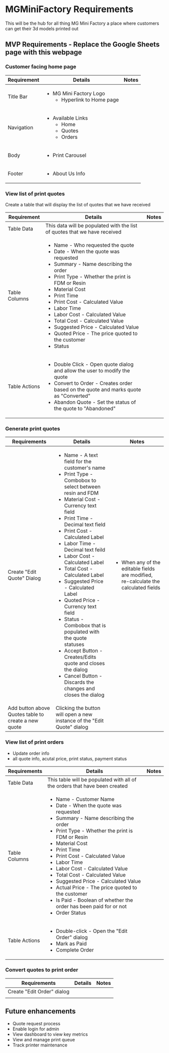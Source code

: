 # MGMiniFactory Requirements
This will be the hub for all thing MG Mini Factory a place where customers can get their 3d models printed out
## MVP Requirements - Replace the Google Sheets page with this webpage
### Customer facing home page
<table>
  <thead>
    <tr>
      <th>Requirement</th>
      <th>Details</th>
      <th>Notes</th>
    </tr>
  </thead>
  <tbody>
    <tr>
      <td>Title Bar</td>
      <td>
        <ul>
          <li>
            MG Mini Factory Logo
            <ul>
              <li>Hyperlink to Home page</li>
            </ul>
          </li>
        </ul>
      </td>
      <td></td>
    </tr>
    <tr>
      <td>Navigation</td>
      <td>
        <ul>
          <li>
            Available Links
            <ul>
              <li>Home</li>
              <li>Quotes</li>
              <li>Orders</li>
            </ul>
          </li>
        </ul>
      </td>
      <td></td>
    </tr>
    <tr>
      <td>Body</td>
      <td>
        <ul>
          <li>Print Carousel</li>
        </ul>
      </td>
      <td></td>
    </tr>
    <tr>
      <td>Footer</td>
      <td>
        <ul><li>About Us Info</li></ul>
      </td>
      <td></td>
    </tr>
  </tbody>
</table>

### View list of print quotes
Create a table that will display the list of quotes that we have received
<table>
  <thead>
    <tr>
      <th>Requirement</th>
      <th>Details</th>
      <th>Notes</th>
    </tr>
  </thead>
  <tbody>
    <tr>
      <td>Table Data</td>
      <td>This data will be populated with the list of quotes that we have received</td>
      <td></td>
    </tr>
    <tr>
      <td>Table Columns</td>
      <td>
        <ul>
          <li>Name - Who requested the quote</li>
          <li>Date - When the quote was requested</li>
          <li>Summary - Name describing the order</li>
          <li>Print Type - Whether the print is FDM or Resin</li>
          <li>Material Cost</li>
          <li>Print Time</li>
          <li>Print Cost - Calculated Value</li>
          <li>Labor Time</li>
          <li>Labor Cost - Calculated Value</li>
          <li>Total Cost - Calculated Value</li>
          <li>Suggested Price - Calculated Value</li>
          <li>Quoted Price - The price quoted to the customer</li>
          <li>Status</li>
        </ul>
      </td>
      <td></td>
    </tr>
    <tr>
      <td>Table Actions</td>
      <td>
        <ul>
          <li>Double Click - Open quote dialog and allow the user to modify the quote</li>
          <li>Convert to Order - Creates order based on the quote and marks quote as "Converted"</li>
          <li>Abandon Quote - Set the status of the quote to "Abandoned"</li>
        </ul>
      </td>
      <td></td>
    </tr>
  </tbody>
</table>

### Generate print quotes
<table>
  <thead>
    <th>Requirements</th>
    <th>Details</th>
    <th>Notes</th>
  </thead>
  <tbody>
    <tr>
      <td>Create "Edit Quote" Dialog</td>
      <td>
        <ul>
          <li>Name - A text field for the customer's name</li>
          <li>Print Type - Combobox to select between resin and FDM</li>
          <li>Material Cost - Currency text field</li>
          <li>Print Time - Decimal text field</li>
          <li>Print Cost - Calculated Label</li>
          <li>Labor Time - Decimal text feild</li>
          <li>Labor Cost - Calculated Label</li>
          <li>Total Cost - Calculated Label</li>
          <li>Suggested Price - Calculated Label</li>
          <li>Quoted Price - Currency text field</li>
          <li>Status - Combobox that is populated with the quote statuses</li>
          <li>Accept Button - Creates/Edits quote and closes the dialog</li>
          <li>Cancel Button - Discards the changes and closes the dialog</li>
        </ul>
      </td>
      <td>
        <ul>
          <li>When any of the editable fields are modified, re-calculate the calculated fields</li>
        </ul>
      </td>
    </tr>
    <tr>
      <td>Add button above Quotes table to create a new quote</td>
      <td>Clicking the button will open a new instance of the "Edit Quote" dialog</td>
      <td></td>
    </tr>
  </tbody>
</table>
  
### View list of print orders
- Update order info
- all quote info, acutal price, print status, payment status
<table>
  <thead>
    <th>Requirements</th>
    <th>Details</th>
    <th>Notes</th>
  </thead>
  <tbody>
    <tr>
      <td>Table Data</td>
      <td>This table will be populated with all of the orders that have been created</td>
      <td></td>
    </tr>
    <tr>
      <td>Table Columns</td>
      <td>
        <ul>
          <li>Name - Customer Name</li>
          <li>Date - When the quote was requested</li>
          <li>Summary - Name describing the order</li>
          <li>Print Type - Whether the print is FDM or Resin</li>
          <li>Material Cost</li>
          <li>Print Time</li>
          <li>Print Cost - Calculated Value</li>
          <li>Labor Time</li>
          <li>Labor Cost - Calculated Value</li>
          <li>Total Cost - Calculated Value</li>
          <li>Suggested Price - Calculated Value</li>
          <li>Actual Price - The price quoted to the customer</li>
          <li>Is Paid - Boolean of whether the order has been paid for or not</li>
          <li>Order Status</li>
        </ul>
      </td>
      <td></td>
    </tr>
    <tr>
      <td>Table Actions</td>
      <td>
        <ul>
          <li>Double-click - Open the "Edit Order" dialog</li>
          <li>Mark as Paid</li>
          <li>Complete Order</li>
      </td>
      <td></td>
    </tr>
  </tbody>
</table>

### Convert quotes to print order
<table>
  <thead>
    <th>Requirements</th>
    <th>Details</th>
    <th>Notes</th>
  </thead>
  <tbody>
    <tr>
      <td>Create "Edit Order" dialog</td>
      <td></td>
      <td></td>
    </tr>
    <tr>
      <td></td>
      <td></td>
      <td></td>
    </tr>
  </tbody>
</table>

## Future enhancements
* Quote request process
* Enable login for admin
* View dashboard to view key metrics
* View and manage print queue
* Track printer maintenance
